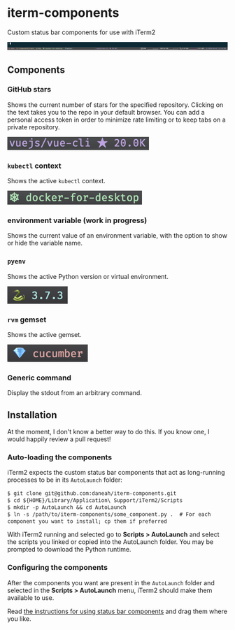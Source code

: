 # iterm-components

Custom status bar components for use with iTerm2

![Built-in components and custom components](screenshots/example-setup.png)

## Components

### GitHub stars

Shows the current number of stars for the specified repository.
Clicking on the text takes you to the repo in your default browser.
You can add a personal access token in order to minimize rate limiting or to keep tabs on a private repository.

![GitHub stars component](screenshots/github-stars.png)

### `kubectl` context

Shows the active `kubectl` context.

![kubectl context component](screenshots/kubectl-context.png)

### environment variable (work in progress)

Shows the current value of an environment variable, with the option to show or hide the variable name.

### `pyenv`

Shows the active Python version or virtual environment.

![pyenv component](screenshots/pyenv.png)

### `rvm` gemset

Shows the active gemset.

![rvm gemset component](screenshots/rvm-gemset.png)


### Generic command

Display the stdout from an arbitrary command.


## Installation

At the moment, I don't know a better way to do this.
If you know one, I would happily review a pull request!

### Auto-loading the components

iTerm2 expects the custom status bar components that act as long-running processes to be in its `AutoLaunch` folder:

```shell
$ git clone git@github.com:daneah/iterm-components.git
$ cd ${HOME}/Library/Application\ Support/iTerm2/Scripts
$ mkdir -p AutoLaunch && cd AutoLaunch
$ ln -s /path/to/iterm-components/some_component.py .  # For each component you want to install; cp them if preferred
```

With iTerm2 running and selected go to **Scripts > AutoLaunch** and select the scripts you linked or copied into the AutoLaunch folder. You may be prompted to download the Python runtime.

### Configuring the components

After the components you want are present in the `AutoLaunch` folder and selected in the **Scripts > AutoLaunch** menu, iTerm2 should make them available to use.

Read [the instructions for using status bar components](https://www.iterm2.com/3.3/documentation-status-bar.html) and drag them where you like.

